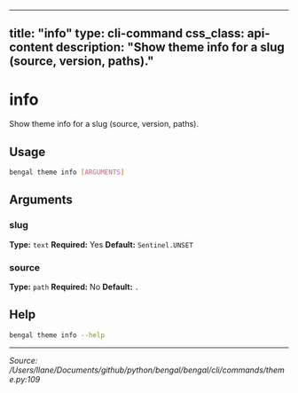 
---
title: "info"
type: cli-command
css_class: api-content
description: "Show theme info for a slug (source, version, paths)."
---

# info

Show theme info for a slug (source, version, paths).


## Usage

```bash
bengal theme info [ARGUMENTS]
```

## Arguments

### slug

**Type:** `text`
**Required:** Yes
**Default:** `Sentinel.UNSET`

### source

**Type:** `path`
**Required:** No
**Default:** `.`





## Help

```bash
bengal theme info --help
```

---

*Source: /Users/llane/Documents/github/python/bengal/bengal/cli/commands/theme.py:109*
